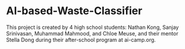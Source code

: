 # AI-based-Waste-Classifier

This project is created by 4 high school students: Nathan Kong, Sanjay Srinivasan, Muhammad Mahmood, and Chloe Meuse, and their mentor Stella Dong during their after-school program at ai-camp.org.
